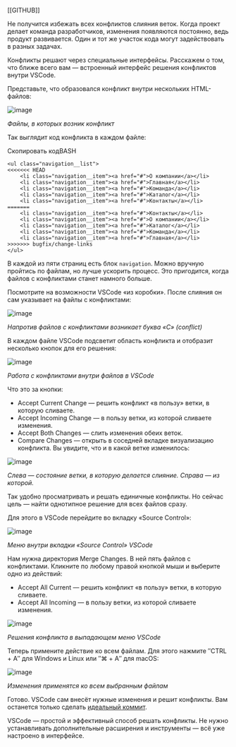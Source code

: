 

[[GITHUB]]

Не получится избежать всех конфликтов слияния веток. Когда проект делает команда разработчиков, изменения появляются постоянно, ведь продукт развивается. Один и тот же участок кода могут задействовать в разных задачах.

Конфликты решают через специальные интерфейсы. Расскажем о том, что ближе всего вам — встроенный интерфейс решения конфликтов внутри VSCode.

Представьте, что образовался конфликт внутри нескольких HTML-файлов:

![image](https://pictures.s3.yandex.net/resources/Frame_238_1587462935.png)

_Файлы, в которых возник конфликт_

Так выглядит код конфликта в каждом файле:

Скопировать кодBASH

```
<ul class="navigation__list">
<<<<<<< HEAD
    <li class="navigation__item"><a href="#">О компании</a></li>
    <li class="navigation__item"><a href="#">Главная</a></li>
    <li class="navigation__item"><a href="#">Команда</a></li>
    <li class="navigation__item"><a href="#">Каталог</a></li>
    <li class="navigation__item"><a href="#">Контакты</a></li>
=======
    <li class="navigation__item"><a href="#">Контакты</a></li>
    <li class="navigation__item"><a href="#">О компании</a></li>
    <li class="navigation__item"><a href="#">Каталог</a></li>
    <li class="navigation__item"><a href="#">Команда</a></li>
    <li class="navigation__item"><a href="#">Главная</a></li>
>>>>>>> bugfix/change-links
</ul> 
```

В каждой из пяти страниц есть блок `navigation`. Можно вручную пройтись по файлам, но лучше ускорить процесс. Это пригодится, когда файлов с конфликтами станет намного больше.

Посмотрите на возможности VSCode «из коробки». После слияния он сам указывает на файлы с конфликтами:

![image](https://pictures.s3.yandex.net/resources/Frame_239_1587462997.png)

_Напротив файлов с конфликтами возникает буква «С» (conflict)_

В каждом файле VSCode подсветит область конфликта и отобразит несколько кнопок для его решения:

![image](https://pictures.s3.yandex.net/resources/Frame_241_1587463042.png)

_Работа с конфликтами внутри файлов в VSCode_

Что это за кнопки:

-   Accept Current Change — решить конфликт «в пользу» ветки, в которую сливаете.
-   Accept Incoming Change — в пользу ветки, из которой сливаете изменения.
-   Accept Both Changes — слить изменения обеих веток.
-   Compare Changes — открыть в соседней вкладке визуализацию конфликта. Вы увидите, что и в какой ветке изменилось:

![image](https://pictures.s3.yandex.net/resources/Frame_242_1587463075.png)

_Слева — состояние ветки, в которую делается слияние. Справа — из которой._

Так удобно просматривать и решать единичные конфликты. Но сейчас цель — найти однотипное решение для всех файлов сразу.

Для этого в VSCode перейдите во вкладку «Source Control»:

![image](https://pictures.s3.yandex.net/resources/Frame_243_1587463106.png)

_Меню внутри вкладки «Source Control» VSCode_

Нам нужна директория Merge Changes. В ней пять файлов с конфликтами. Кликните по любому правой кнопкой мыши и выберите одно из действий:

-   Accept All Current — решить конфликт «в пользу» ветки, в которую сливаете.
-   Accept All Incoming — в пользу ветки, из которой сливаете изменения.

![image](https://pictures.s3.yandex.net/resources/Frame_244_1587463172.png)

_Решения конфликта в выпадающем меню VSCode_

Теперь примените действие ко всем файлам. Для этого нажмите ″CTRL + A″ для Windows и Linux или ″⌘ + A″ для macOS:

![image](https://pictures.s3.yandex.net/resources/Frame_245_1587463193.png)

_Изменения применятся ко всем выбранным файлам_

Готово. VSCode сам внесёт нужные изменения и решит конфликты. Вам останется только сделать [идеальный коммит](https://praktikum.yandex.ru/trainer/web/lesson/4fcc091e-e8f2-4a6e-8cad-de34038b438b).

VSCode — простой и эффективный способ решать конфликты. Не нужно устанавливать дополнительные расширения и инструменты — всё уже настроено в интерфейсе.